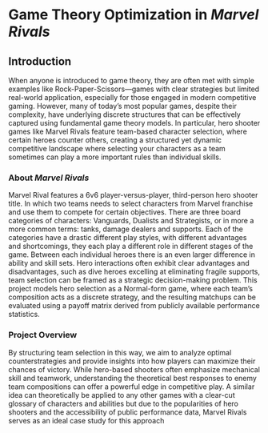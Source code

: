 # Game Theory Optimization in *Marvel Rivals*

## Introduction
When anyone is introduced to game theory, they are often met with simple examples like Rock-Paper-Scissors—games with clear strategies but limited real-world application, especially for those engaged in modern competitive gaming. However, many of today’s most popular games, despite their complexity, have underlying discrete structures that can be effectively captured using fundamental game theory models. In particular, hero shooter games like Marvel Rivals feature team-based character selection, where certain heroes counter others, creating a structured yet dynamic competitive landscape where selecting your characters as a team sometimes can play a more important rules than individual skills.

### About *Marvel Rivals*
Marvel Rival features a 6v6 player-versus-player, third-person hero shooter title. In which two teams needs to select characters from Marvel franchise and use them to compete for certain objectives. There are three board categories of characters: Vanguards, Dualists and Strategists, or in more a more common terms: tanks, damage dealers and supports. Each of the categories have a drastic different play styles, with different advantages and shortcomings, they each play a different role in different stages of the game. Between each individual heroes there is an even larger difference in ability and skill sets. Hero interactions often exhibit clear advantages and disadvantages, such as dive heroes excelling at eliminating fragile supports, team selection can be framed as a strategic decision-making problem. This project models hero selection as a Normal-form game, where each team’s composition acts as a discrete strategy, and the resulting matchups can be evaluated using a payoff matrix derived from publicly available performance statistics.

### Project Overview
By structuring team selection in this way, we aim to analyze optimal counterstrategies and provide insights into how players can maximize their chances of victory. While hero-based shooters often emphasize mechanical skill and teamwork, understanding the theoretical best responses to enemy team compositions can offer a powerful edge in competitive play. A similar idea can theoretically be applied to any other games with a clear-cut glossary of characters and abilities but due to the popularities of hero shooters and the accessibility of public performance data, Marvel Rivals serves as an ideal case study for this approach


